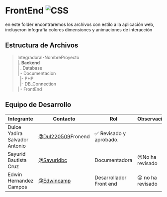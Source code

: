 # FrontEnd  ![CSS](https://img.shields.io/badge/CSS-239120?&style=for-the-badge&logo=css3&logoColor=white)


 en este folder encontraremos los archivos con estilo a la aplicación web, incluyeron infografía colores dimensiones y animaciones de interacción

## Estructura de Archivos

>IntegradoraI-NombreProyecto<br>
>|**. Backend** <br>
>| . Database <br>
>| - Documentacion <br>
>&nbsp;&nbsp;|- PHP<br>
>&nbsp;&nbsp;|- DB_Connection<br>
>| - FrontEnd


## Equipo de Desarrollo

|Integrante|Contacto|Rol|Observaciones|
|------------|--------|---|---|
|Dulce Yadira Salvador Antonio|[@Dul220509](https://github.com/Dul220509)Fronend|✅ Revisado y aprobado.|
|Sayurid Bautista Cruz|[@Sayuridbc](https://github.com/sayuridbc)| Documentadora|😔No ha revisado|
|Edwin  Hernandez Campos |[@Edwincamp](https://github.com/Edwincamp)|Desarrollador Front end|😔 no ha revisado|
